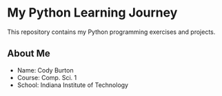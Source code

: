 # My Python Learning Journey
This repository contains my Python programming
exercises and projects.
## About Me
- Name: Cody Burton
- Course: Comp. Sci. 1
- School: Indiana Institute of Technology